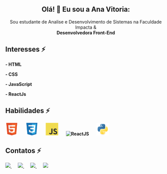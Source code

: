 <span align="center">
  <h2> Olá! 👋 Eu sou a Ana Vitoria: </h2>
</span>

<p align="center">
  Sou estudante de Analise e Desenvolvimento de Sistemas na Faculdade Impacta & </br>
  <b>Desenvolvedora Front-End</b>
 </p>

## Interesses ⚡
<p><b>- HTML</></p>
<p><b>- CSS</></p>
<p><b>- JavaScript</></p>
<p><b>- ReactJs</></p>
  

## Habilidades ⚡
<div>
  <img height="40" alt="HTML5" src="https://raw.githubusercontent.com/devicons/devicon/master/icons/html5/html5-original.svg">
  &nbsp;&nbsp;&nbsp;&nbsp;&nbsp;
  <img height="40" alt="CSS3" src="https://raw.githubusercontent.com/devicons/devicon/master/icons/css3/css3-original.svg">
  &nbsp;&nbsp;&nbsp;&nbsp;&nbsp;
  <img height="40" alt="Javascript" src="https://raw.githubusercontent.com/devicons/devicon/master/icons/javascript/javascript-original.svg">
  &nbsp;&nbsp;&nbsp;&nbsp;&nbsp;
  <img height="40" alt="ReactJS" src="https://user-images.githubusercontent.com/97069033/154585445-70d6d5e6-5114-4fd6-9b7b-49d9af6d66dc.png">
  &nbsp;&nbsp;&nbsp;&nbsp;&nbsp;
  <img height="40" alt="Python" src="https://raw.githubusercontent.com/devicons/devicon/master/icons/python/python-original.svg">
 </div>
 
 ## Contatos ⚡
 <div>
  <a href = "https://www.linkedin.com/in/anavitoriags/">
    <img src="https://user-images.githubusercontent.com/97069033/154586034-2b55459b-3a06-478b-9635-34229491e0ce.png" target="_blank" height="40">
 </a>
  &nbsp;&nbsp;&nbsp;&nbsp;&nbsp;
 <a href = "https://www.behance.net/anavitoriages">
    <img src="https://user-images.githubusercontent.com/97069033/154586596-911cbe51-18a8-4bfb-8157-4faf65a182cd.png" target="_blank" height="40">
 </a>
  &nbsp;&nbsp;&nbsp;&nbsp;&nbsp;
 <a href = "https://anavitoriagoess.github.io/portfolio-anavitoria/">
    <img src="https://user-images.githubusercontent.com/97069033/154587687-f837e327-757c-40b3-98d6-74b065a2c63f.png" target="_blank" height="40">
 </a>
   &nbsp;&nbsp;&nbsp;&nbsp;&nbsp;
 <a href = "mailto:anavitoria.goess@gmail.com">
    <img src="https://user-images.githubusercontent.com/97069033/154587311-a7789f6a-7c15-4efd-9968-887bf8cdf09c.png" target="_blank" height="40">
 </a>
 
 </div>
